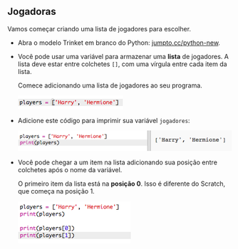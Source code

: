 ## Jogadoras

Vamos começar criando uma lista de jogadores para escolher.

+ Abra o modelo Trinket em branco do Python: <a href="http://jumpto.cc/python-new" target="_blank">jumpto.cc/python-new</a>.

+ Você pode usar uma variável para armazenar uma **lista** de jogadores. A lista deve estar entre colchetes `[]`, com uma vírgula entre cada item da lista.
    
    Comece adicionando uma lista de jogadores ao seu programa.
    
    ![captura de tela](images/team-create-players.png)

+ Adicione este código para imprimir sua variável `jogadores`:
    
    ![captura de tela](images/team-print-players.png)

+ Você pode chegar a um item na lista adicionando sua posição entre colchetes após o nome da variável.
    
    O primeiro item da lista está na **posição 0**. Isso é diferente do Scratch, que começa na posição 1.
    
    ![captura de tela](images/team-print-players-index.png)